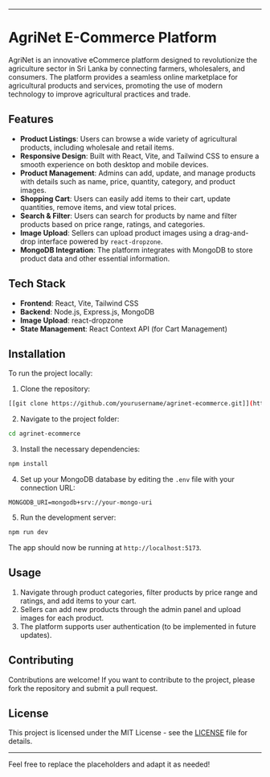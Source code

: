 
---

# AgriNet E-Commerce Platform

AgriNet is an innovative eCommerce platform designed to revolutionize the agriculture sector in Sri Lanka by connecting farmers, wholesalers, and consumers. The platform provides a seamless online marketplace for agricultural products and services, promoting the use of modern technology to improve agricultural practices and trade.

## Features

- **Product Listings**: Users can browse a wide variety of agricultural products, including wholesale and retail items.
- **Responsive Design**: Built with React, Vite, and Tailwind CSS to ensure a smooth experience on both desktop and mobile devices.
- **Product Management**: Admins can add, update, and manage products with details such as name, price, quantity, category, and product images.
- **Shopping Cart**: Users can easily add items to their cart, update quantities, remove items, and view total prices.
- **Search & Filter**: Users can search for products by name and filter products based on price range, ratings, and categories.
- **Image Upload**: Sellers can upload product images using a drag-and-drop interface powered by `react-dropzone`.
- **MongoDB Integration**: The platform integrates with MongoDB to store product data and other essential information.

## Tech Stack

- **Frontend**: React, Vite, Tailwind CSS
- **Backend**: Node.js, Express.js, MongoDB
- **Image Upload**: react-dropzone
- **State Management**: React Context API (for Cart Management)

## Installation

To run the project locally:

1. Clone the repository:

```bash
[[git clone https://github.com/yourusername/agrinet-ecommerce.git]](https://github.com/Isura-udith/AgriNet.git)
```

2. Navigate to the project folder:

```bash
cd agrinet-ecommerce
```

3. Install the necessary dependencies:

```bash
npm install
```

4. Set up your MongoDB database by editing the `.env` file with your connection URL:

```
MONGODB_URI=mongodb+srv://your-mongo-uri
```

5. Run the development server:

```bash
npm run dev
```

The app should now be running at `http://localhost:5173`.

## Usage

1. Navigate through product categories, filter products by price range and ratings, and add items to your cart.
2. Sellers can add new products through the admin panel and upload images for each product.
3. The platform supports user authentication (to be implemented in future updates).

## Contributing

Contributions are welcome! If you want to contribute to the project, please fork the repository and submit a pull request.

## License

This project is licensed under the MIT License - see the [LICENSE](LICENSE) file for details.

---

Feel free to replace the placeholders and adapt it as needed!
